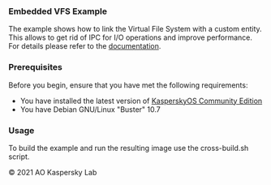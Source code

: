 ### Embedded VFS Example
The example shows how to link the Virtual File System with a custom entity. This allows to get rid of IPC for I/O operations and improve performance. For details please refer to the [documentation](https://click.kaspersky.com/?hl=en-us&customization=kce&link=online_help&pid=kos&version=1.0).

### Prerequisites
Before you begin, ensure that you have met the following requirements:
- You have installed the latest version of [KasperskyOS Community Edition](https://os.kaspersky.com/development/download/)
- You have Debian GNU/Linux "Buster" 10.7

### Usage
To build the example and run the resulting image use the cross-build.sh script.

© 2021 AO Kaspersky Lab
